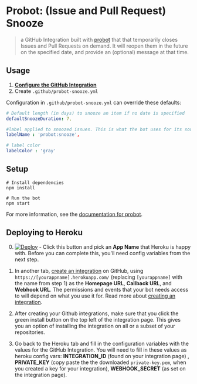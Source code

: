 # Probot: (Issue and Pull Request) Snooze

> a GitHub Integration built with [probot](https://github.com/probot/probot) that that temporarily closes Issues and Pull Requests on demand. It will reopen them in the future on the specified date, and provide an (optional) message at that time.

## Usage
1. **[Configure the GitHub Integration](https://github.com/integration/probot-snooze)**
2. Create `.github/probot-snooze.yml`

Configuration in `.github/probot-snooze.yml` can override these defaults:

```yml
# Default length (in days) to snooze an item if no date is specified
defaultSnoozeDuration: 7,

#label applied to snoozed issues. This is what the bot uses for its source of truth
labelName : 'probot:snooze',

# label color
labelColor : 'gray'
```
## Setup

```
# Install dependencies
npm install

# Run the bot
npm start
```

For more information, see the [documentation for probot](https://github.com/probot/probot).

## Deploying to Heroku

0. [![Deploy](https://www.herokucdn.com/deploy/button.svg)](https://heroku.com/deploy) - Click this button and pick an **App Name** that Heroku is happy with. Before you can complete this, you'll need config variables from the next step.

0. In another tab, [create an integration](https://github.com/settings/integrations/new) on GitHub, using `https://[yourappname].herokuapp.com/` (replacing `[yourappname]` with the name from step 1) as the **Homepage URL**, **Callback URL**, and **Webhook URL**. The permissions and events that your bot needs access to will depend on what you use it for. Read more about [creating an integration](https://developer.github.com/early-access/integrations/creating-an-integration/).

0. After creating your Github integrations, make sure that you click the green install button on the top left of the integration page.
This gives you an option of installing the integration on all or a subset of your repositories.

0. Go back to the Heroku tab and fill in the configuration variables with the values for the GitHub Integration. You will need to fill in these values as heroku config vars: **INTEGRATION_ID** (found on your integration page) , **PRIVATE_KEY** (copy paste the the downloaded `private-key.pem`, when you created a key for your integration), **WEBHOOK_SECRET** (as set on the integration page).
